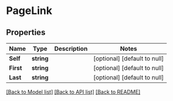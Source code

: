 # PageLink

## Properties
Name | Type | Description | Notes
------------ | ------------- | ------------- | -------------
**Self** | **string** |  | [optional] [default to null]
**First** | **string** |  | [optional] [default to null]
**Last** | **string** |  | [optional] [default to null]

[[Back to Model list]](../README.md#documentation-for-models) [[Back to API list]](../README.md#documentation-for-api-endpoints) [[Back to README]](../README.md)


